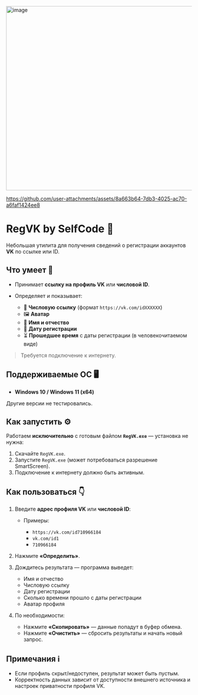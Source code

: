 <img width="702" height="499" alt="image" src="https://github.com/user-attachments/assets/b2c13ac8-ef71-4488-be57-6d869315cf98" />


https://github.com/user-attachments/assets/8a663b64-7db3-4025-ac70-a6faf1424ee8



# RegVK by SelfCode 🚀

Небольшая утилита для получения сведений о регистрации аккаунтов **VK** по ссылке или ID.

## Что умеет 🔎

* Принимает **ссылку на профиль VK** или **числовой ID**.
* Определяет и показывает:

  * 📎 **Числовую ссылку** (формат `https://vk.com/idXXXXXX`)
  * 🖼️ **Аватар**
  * 👤 **Имя и отчество**
  * 📅 **Дату регистрации**
  * ⏳ **Прошедшее время** с даты регистрации (в человекочитаемом виде)

> Требуется подключение к интернету.

## Поддерживаемые ОС 🖥️

* **Windows 10 / Windows 11 (x64)**

Другие версии не тестировались.

## Как запустить ⚙️

Работаем **исключительно** с готовым файлом **`RegVK.exe`** — установка не нужна:

1. Скачайте `RegVK.exe`.
2. Запустите `RegVK.exe` (может потребоваться разрешение SmartScreen).
3. Подключение к интернету должно быть активным.

## Как пользоваться 👇

1. Введите **адрес профиля VK** или **числовой ID**:

   * Примеры:

     * `https://vk.com/id710966184`
     * `vk.com/id1`
     * `710966184`
2. Нажмите **«Определить»**.
3. Дождитесь результата — программа выведет:

   * Имя и отчество
   * Числовую ссылку
   * Дату регистрации
   * Сколько времени прошло с даты регистрации
   * Аватар профиля
4. По необходимости:

   * Нажмите **«Скопировать»** — данные попадут в буфер обмена.
   * Нажмите **«Очистить»** — сбросить результаты и начать новый запрос.

## Примечания ℹ️

* Если профиль скрыт/недоступен, результат может быть пустым.
* Корректность данных зависит от доступности внешнего источника и настроек приватности профиля VK.

